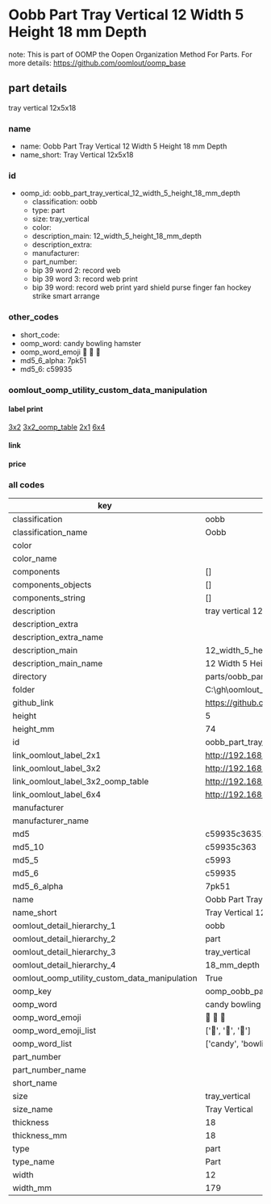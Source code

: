 # Oobb Part Tray Vertical 12 Width 5 Height 18 mm Depth  

note: This is part of OOMP the Oopen Organization Method For Parts. For more details: https://github.com/oomlout/oomp_base

##  part details
  



tray vertical 12x5x18



### name
* name: Oobb Part Tray Vertical 12 Width 5 Height 18 mm Depth
* name_short: Tray Vertical 12x5x18 
### id
* oomp_id: oobb_part_tray_vertical_12_width_5_height_18_mm_depth
  * classification: oobb
  * type: part
  * size: tray_vertical
  * color: 
  * description_main: 12_width_5_height_18_mm_depth
  * description_extra: 
  * manufacturer: 
  * part_number: 
  * bip 39 word 2: record web
  * bip 39 word 3: record web print
  * bip 39 word: record web print yard shield purse finger fan hockey strike smart arrange

### other_codes
* short_code: 
* oomp_word: candy bowling hamster
* oomp_word_emoji :candy: :bowling: :hamster:
* md5_6_alpha: 7pk51
* md5_6: c59935






### oomlout_oomp_utility_custom_data_manipulation
#### label print
[3x2](http://192.168.1.245:1112/?label=oomp%207pk51)
[3x2_oomp_table](http://192.168.1.108:1112/?label=oomp%207pk51)
[2x1](http://192.168.1.242:1112/?label=oomp%207pk51)
[6x4](http://192.168.1.55:1112/?label=oomp%207pk51)    

#### link

                              

#### price







### all codes 
| key | value |  
| --- | --- |  
| classification | oobb |  
| classification_name | Oobb |  
| color |  |  
| color_name |  |  
| components | [] |  
| components_objects | [] |  
| components_string | [] |  
| description | tray vertical 12x5x18 |  
| description_extra |  |  
| description_extra_name |  |  
| description_main | 12_width_5_height_18_mm_depth |  
| description_main_name | 12 Width 5 Height 18 mm Depth |  
| directory | parts/oobb_part_tray_vertical_12_width_5_height_18_mm_depth |  
| folder | C:\gh\oomlout_oobb_version_4_generated_parts\parts\oobb_part_tray_vertical_12_width_5_height_18_mm_depth |  
| github_link | https://github.com/oomlout/oomlout_oomp_part_src/tree/main/parts/oobb_part_tray_vertical_12_width_5_height_18_mm_depth |  
| height | 5 |  
| height_mm | 74 |  
| id | oobb_part_tray_vertical_12_width_5_height_18_mm_depth |  
| link_oomlout_label_2x1 | http://192.168.1.242:1112/?label=oomp%207pk51 |  
| link_oomlout_label_3x2 | http://192.168.1.245:1112/?label=oomp%207pk51 |  
| link_oomlout_label_3x2_oomp_table | http://192.168.1.108:1112/?label=oomp%207pk51 |  
| link_oomlout_label_6x4 | http://192.168.1.55:1112/?label=oomp%207pk51 |  
| manufacturer |  |  
| manufacturer_name |  |  
| md5 | c59935c36352cadeba62dfed55be359e |  
| md5_10 | c59935c363 |  
| md5_5 | c5993 |  
| md5_6 | c59935 |  
| md5_6_alpha | 7pk51 |  
| name | Oobb Part Tray Vertical 12 Width 5 Height 18 mm Depth |  
| name_short | Tray Vertical 12x5x18  |  
| oomlout_detail_hierarchy_1 | oobb |  
| oomlout_detail_hierarchy_2 | part |  
| oomlout_detail_hierarchy_3 | tray_vertical |  
| oomlout_detail_hierarchy_4 | 18_mm_depth |  
| oomlout_oomp_utility_custom_data_manipulation | True |  
| oomp_key | oomp_oobb_part_tray_vertical_12_width_5_height_18_mm_depth |  
| oomp_word | candy bowling hamster |  
| oomp_word_emoji | :candy: :bowling: :hamster: |  
| oomp_word_emoji_list | [':candy:', ':bowling:', ':hamster:'] |  
| oomp_word_list | ['candy', 'bowling', 'hamster'] |  
| part_number |  |  
| part_number_name |  |  
| short_name |  |  
| size | tray_vertical |  
| size_name | Tray Vertical |  
| thickness | 18 |  
| thickness_mm | 18 |  
| type | part |  
| type_name | Part |  
| width | 12 |  
| width_mm | 179 |  
